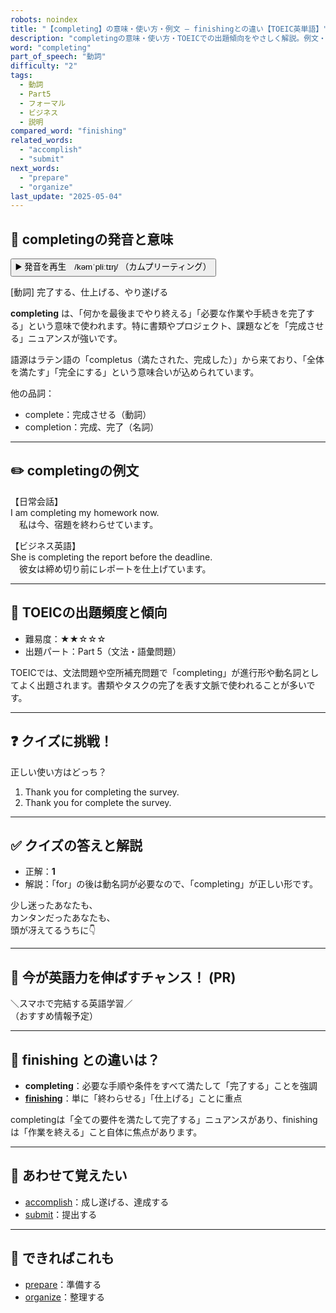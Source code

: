 ```yaml
---
robots: noindex
title: "【completing】の意味・使い方・例文 ― finishingとの違い【TOEIC英単語】"
description: "completingの意味・使い方・TOEICでの出題傾向をやさしく解説。例文・クイズ付きでfinishingとの違いもわかりやすく学べます。"
word: "completing"
part_of_speech: "動詞"
difficulty: "2"
tags:
  - 動詞
  - Part5
  - フォーマル
  - ビジネス
  - 説明
compared_word: "finishing"
related_words:
  - "accomplish"
  - "submit"
next_words:
  - "prepare"
  - "organize"
last_update: "2025-05-04"
---
```


## 🔰 completingの発音と意味

<button class="play-audio" onclick="playTTS('completing')">
  <span class="play-audio-main">
    ▶️ 発音を再生　/kəmˈpliːtɪŋ/
  </span>
  <span class="play-audio-sub">
    （カムプリーティング）
  </span>
</button>

[動詞] 完了する、仕上げる、やり遂げる

**completing** は、「何かを最後までやり終える」「必要な作業や手続きを完了する」という意味で使われます。特に書類やプロジェクト、課題などを「完成させる」ニュアンスが強いです。

語源はラテン語の「completus（満たされた、完成した）」から来ており、「全体を満たす」「完全にする」という意味合いが込められています。

他の品詞：  
- complete：完成させる（動詞）
- completion：完成、完了（名詞）

---

## ✏️ completingの例文

【日常会話】  
I am completing my homework now.  
　私は今、宿題を終わらせています。

【ビジネス英語】  
She is completing the report before the deadline.  
　彼女は締め切り前にレポートを仕上げています。

---

## 🎯 TOEICの出題頻度と傾向

- 難易度：★★☆☆☆
- 出題パート：Part 5（文法・語彙問題）

TOEICでは、文法問題や空所補充問題で「completing」が進行形や動名詞としてよく出題されます。書類やタスクの完了を表す文脈で使われることが多いです。

---

## ❓ クイズに挑戦！

正しい使い方はどっち？

1. Thank you for completing the survey.  
2. Thank you for complete the survey.

---

## ✅ クイズの答えと解説

- 正解：**1**
- 解説：「for」の後は動名詞が必要なので、「completing」が正しい形です。

少し迷ったあなたも、  
カンタンだったあなたも、  
頭が冴えてるうちに👇️

---

## 🚀 今が英語力を伸ばすチャンス！ (PR)

<div class="info-center">
＼スマホで完結する英語学習／<br>  
（おすすめ情報予定）
</div>

---

## 🤔  finishing との違いは？

- **completing**：必要な手順や条件をすべて満たして「完了する」ことを強調
- **[finishing](/finishing)**：単に「終わらせる」「仕上げる」ことに重点

completingは「全ての要件を満たして完了する」ニュアンスがあり、finishingは「作業を終える」こと自体に焦点があります。

---

## 🧩 あわせて覚えたい

- [accomplish](/accomplish)：成し遂げる、達成する
- [submit](/submit)：提出する

---

## 📖 できればこれも

- [prepare](/prepare)：準備する
- [organize](/organize)：整理する

<!-- cvid: aid08_bid47 -->
